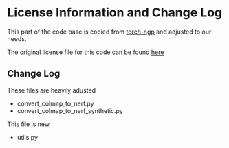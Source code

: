 # License Information and Change Log

This part of the code base is copied from [torch-ngp](https://github.com/ashawkey/torch-ngp) and adjusted to our needs.

The original license file for this code can be found [here](https://github.com/ashawkey/torch-ngp/blob/main/LICENSE)


## Change Log

These files are heavily adusted

- convert_colmap_to_nerf.py
- convert_colmap_to_nerf_synthetic.py

This file is new

- utils.py